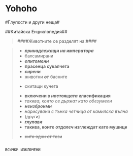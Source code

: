 ﻿# Yohoho

#Глупости и други неща#

##Китайска Енциклопедия##

>####Животните се разделят на:####

>* **_принадлежащи на императора_**
>* балсамирани
>* **_опитомени_**
>* **прасенца сукалчета**
>* **_сирени_**
>* животни **_от_** басните
>- скитащи кучета
>* **включени в _настоящата_ класификация**
> * *такива, които се държат като обезумели*
>* **_неизброими_**
>* *нарисувани с тънка четчица от камилска вълна*
>* (други)
>* **_глупави_**
>* **такива, които _отдалеч_ изглеждат като мушици**
>- ~~нито едни от тези~~
```

ВСИЧКИ ИЗКЛЮЧЕНИ
```